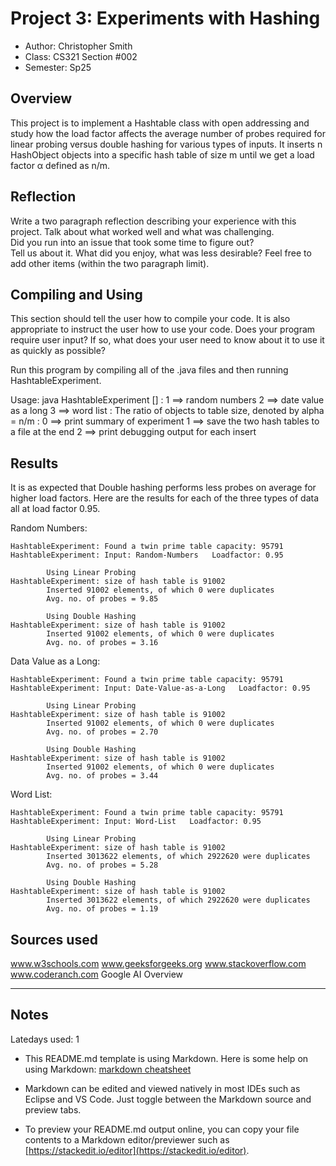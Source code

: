 # Project 3: Experiments with Hashing

* Author: Christopher Smith
* Class: CS321 Section #002
* Semester: Sp25

## Overview

This project is to implement a Hashtable class with open addressing and study how the load factor affects the average number of probes required for linear probing versus double hashing for various types of inputs. It inserts n HashObject objects into a specific hash table of size m until we get a load factor α defined as n/m.

## Reflection

Write a two paragraph reflection describing your experience with this 
project.  Talk about what worked well and what was challenging.  
Did you run into an issue that took some time to figure out?  
Tell us about it. What did you enjoy, what was less desirable? Feel
free to add other items (within the two paragraph limit).

## Compiling and Using

This section should tell the user how to compile your code.  It is
also appropriate to instruct the user how to use your code. Does your
program require user input? If so, what does your user need to know
about it to use it as quickly as possible?

Run this program by compiling all of the .java files and then running HashtableExperiment.

Usage: java HashtableExperiment <dataSource> <loadFactor> [<debugLevel>]
      <dataSource>: 1 ==> random numbers
                    2 ==> date value as a long
                    3 ==> word list
      <loadFactor>: The ratio of objects to table size, 
                      denoted by alpha = n/m
      <debugLevel>: 0 ==> print summary of experiment
                    1 ==> save the two hash tables to a file at the end
                    2 ==> print debugging output for each insert

## Results 

It is as expected that Double hashing performs less probes on average for higher load factors.
Here are the results for each of the three types of data all at load factor 0.95.

Random Numbers:
```
HashtableExperiment: Found a twin prime table capacity: 95791
HashtableExperiment: Input: Random-Numbers   Loadfactor: 0.95

        Using Linear Probing
HashtableExperiment: size of hash table is 91002
        Inserted 91002 elements, of which 0 were duplicates
        Avg. no. of probes = 9.85

        Using Double Hashing
HashtableExperiment: size of hash table is 91002
        Inserted 91002 elements, of which 0 were duplicates
        Avg. no. of probes = 3.16
```

Data Value as a Long:
```
HashtableExperiment: Found a twin prime table capacity: 95791
HashtableExperiment: Input: Date-Value-as-a-Long   Loadfactor: 0.95

        Using Linear Probing
HashtableExperiment: size of hash table is 91002
        Inserted 91002 elements, of which 0 were duplicates
        Avg. no. of probes = 2.70

        Using Double Hashing
HashtableExperiment: size of hash table is 91002
        Inserted 91002 elements, of which 0 were duplicates
        Avg. no. of probes = 3.44
```

Word List:
```
HashtableExperiment: Found a twin prime table capacity: 95791
HashtableExperiment: Input: Word-List   Loadfactor: 0.95

        Using Linear Probing
HashtableExperiment: size of hash table is 91002
        Inserted 3013622 elements, of which 2922620 were duplicates
        Avg. no. of probes = 5.28

        Using Double Hashing
HashtableExperiment: size of hash table is 91002
        Inserted 3013622 elements, of which 2922620 were duplicates
        Avg. no. of probes = 1.19
```

## Sources used

www.w3schools.com
www.geeksforgeeks.org
www.stackoverflow.com
www.coderanch.com
Google AI Overview

----------

## Notes

Latedays used: 1

* This README.md template is using Markdown. Here is some help on using Markdown: 
[markdown cheatsheet](https://github.com/adam-p/markdown-here/wiki/Markdown-Cheatsheet)


* Markdown can be edited and viewed natively in most IDEs such as Eclipse and VS Code. Just toggle
between the Markdown source and preview tabs.

* To preview your README.md output online, you can copy your file contents to a Markdown editor/previewer
such as [https://stackedit.io/editor](https://stackedit.io/editor).
